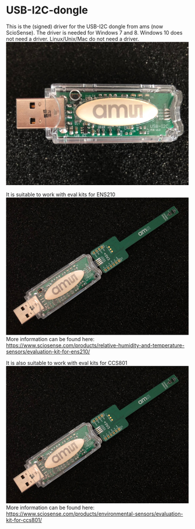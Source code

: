 # USB-I2C-dongle

This is the (signed) driver for the USB-I2C dongle from ams (now ScioSense). The driver is needed for Windows 7 and 8. Windows 10 does not need a driver. Linux/Unix/Mac do not need a driver.
![usb-i2c-dongle](usb-i2c-dongle.jpg)

It is suitable to work with eval kits for ENS210
![eval_kit_ccs801](eval_kit_ccs801.jpg)
More information can be found here: https://www.sciosense.com/products/relative-humidity-and-temperature-sensors/evaluation-kit-for-ens210/


It is also suitable to work with eval kits for CCS801
![eval_kit_ccs801](eval_kit_ccs801.jpg)
More information can be found here: https://www.sciosense.com/products/environmental-sensors/evaluation-kit-for-ccs801/
